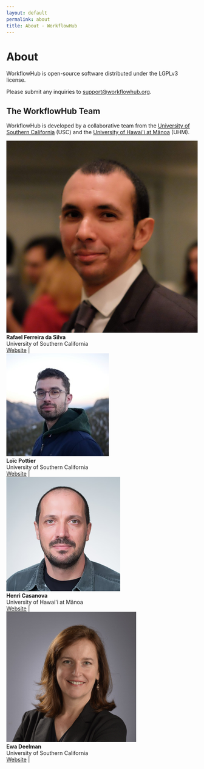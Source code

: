 ```yaml
---
layout: default
permalink: about
title: About - WorkflowHub
---
```


# About

WorkflowHub is open-source software distributed under the LGPLv3 license.

Please submit any inquiries to <support@workflowhub.org>.

## The WorkflowHub Team

WorkflowHub is developed by a collaborative team from the [University 
of Southern California](https://isi.edu) (USC) and the [University of 
Hawai'i at Mãnoa](https://www.ics.hawaii.edu) (UHM). 

<div class="team">
    <img src="/assets/images/team/ferreiradasilva.jpg" />
    <div class="team-info">
        <strong>Rafael Ferreira da Silva</strong><br/>
        University of Southern California<br/>
        <div class="team-links">
            <a href="https://rafaelsilva.com" target="_blank">Website</a> |
        </div>
    </div>
</div>

<div class="team">
    <img src="/assets/images/team/pottier.jpg" />
    <div class="team-info">
        <strong>Loïc Pottier</strong><br/>
        University of Southern California<br/>
        <div class="team-links">
            <a href="http://loicpottier.com" target="_blank">Website</a> |
        </div>
    </div>
</div>

<div class="team">
    <img src="/assets/images/team/casanova.jpg" />
    <div class="team-info">
        <strong>Henri Casanova</strong><br/>
        University of Hawai'i at Mãnoa<br/>
        <div class="team-links">
            <a href="http://henricasanova.github.io" target="_blank">Website</a> |
        </div>
    </div>
</div>

<div class="team">
    <img src="/assets/images/team/deelman.jpg" />
    <div class="team-info">
        <strong>Ewa Deelman</strong><br/>
        University of Southern California<br/>
        <div class="team-links">
            <a href="https://deelman.isi.edu" target="_blank">Website</a> |
        </div>
    </div>
</div>
